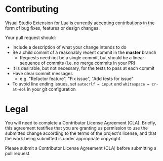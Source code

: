 # Contributing

Visual Studio Extension for Lua is currently accepting contributions in the form of bug fixes, features or design changes.

Your pull request should:

* Include a description of what your change intends to do
* Be a child commit of a reasonably recent commit in the **master** branch
    * Requests need not be a single commit, but should be a linear sequence of commits (i.e. no merge commits in your PR)
* It is desirable, but not necessary, for the tests to pass at each commit
* Have clear commit messages
    * e.g. "Refactor feature", "Fix issue", "Add tests for issue"
* To avoid line ending issues, set `autocrlf = input` and `whitespace = cr-at-eol` in your git configuration

# Legal

You will need to complete a Contributor License Agreement (CLA). Briefly, this agreement testifies that you are granting us permission to use the submitted change according to the terms of the project's license, and that the work being submitted is under appropriate copyright.

Please submit a Contributor License Agreement (CLA) before submitting a pull request. 
